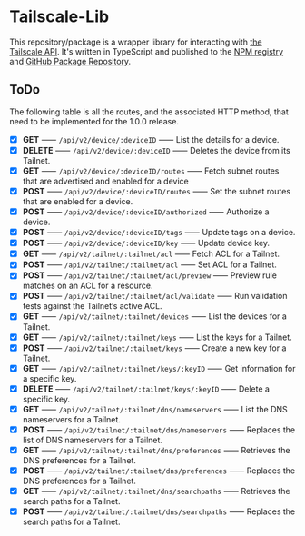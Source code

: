 # Tailscale-Lib

This repository/package is a wrapper library for interacting with [the Tailscale API][0]. It's written in TypeScript and published to the [NPM registry][1] and [GitHub Package Repository][2].

## ToDo

The following table is all the routes, and the associated HTTP method, that need to be implemented for the 1.0.0 release.

- [x] **GET**     ⸺ `/api/v2/device/:deviceID`                  ⸺ List the details for a device.
- [x] **DELETE**  ⸺ `/api/v2/device/:deviceID`                  ⸺ Deletes the device from its Tailnet.
- [x] **GET**     ⸺ `/api/v2/device/:deviceID/routes`           ⸺ Fetch subnet routes that are advertised and enabled for a device
- [x] **POST**    ⸺ `/api/v2/device/:deviceID/routes`           ⸺ Set the subnet routes that are enabled for a device.
- [x] **POST**    ⸺ `/api/v2/device/:deviceID/authorized`       ⸺ Authorize a device.
- [x] **POST**    ⸺ `/api/v2/device/:deviceID/tags`             ⸺ Update tags on a device.
- [x] **POST**    ⸺ `/api/v2/device/:deviceID/key`              ⸺ Update device key.
- [x] **GET**     ⸺ `/api/v2/tailnet/:tailnet/acl`              ⸺ Fetch ACL for a Tailnet.
- [x] **POST**    ⸺ `/api/v2/tailnet/:tailnet/acl`              ⸺ Set ACL for a Tailnet.
- [x] **POST**    ⸺ `/api/v2/tailnet/:tailnet/acl/preview`      ⸺ Preview rule matches on an ACL for a resource.
- [x] **POST**    ⸺ `/api/v2/tailnet/:tailnet/acl/validate`     ⸺ Run validation tests against the Tailnet’s active ACL.
- [x] **GET**     ⸺ `/api/v2/tailnet/:tailnet/devices`          ⸺ List the devices for a Tailnet.
- [x] **GET**     ⸺ `/api/v2/tailnet/:tailnet/keys`             ⸺ List the keys for a Tailnet.
- [x] **POST**    ⸺ `/api/v2/tailnet/:tailnet/keys`             ⸺ Create a new key for a Tailnet.
- [x] **GET**     ⸺ `/api/v2/tailnet/:tailnet/keys/:keyID`      ⸺ Get information for a specific key.
- [x] **DELETE**  ⸺ `/api/v2/tailnet/:tailnet/keys/:keyID`      ⸺ Delete a specific key.
- [x] **GET**     ⸺ `/api/v2/tailnet/:tailnet/dns/nameservers`  ⸺ List the DNS nameservers for a Tailnet.
- [x] **POST**    ⸺ `/api/v2/tailnet/:tailnet/dns/nameservers`  ⸺ Replaces the list of DNS nameservers for a Tailnet.
- [x] **GET**     ⸺ `/api/v2/tailnet/:tailnet/dns/preferences`  ⸺ Retrieves the DNS preferences for a Tailnet.
- [x] **POST**    ⸺ `/api/v2/tailnet/:tailnet/dns/preferences`  ⸺ Replaces the DNS preferences for a Tailnet.
- [x] **GET**     ⸺ `/api/v2/tailnet/:tailnet/dns/searchpaths`  ⸺ Retrieves the search paths for a Tailnet.
- [x] **POST**    ⸺ `/api/v2/tailnet/:tailnet/dns/searchpaths`  ⸺ Replaces the search paths for a Tailnet.

[0]: https://github.com/tailscale/tailscale/blob/main/api.md
[1]: http://npmjs.com/
[2]: https://github.com/features/packages
